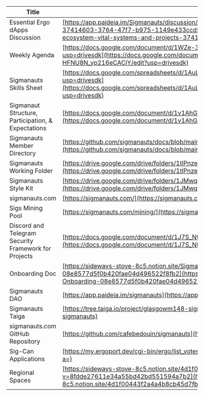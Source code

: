 | Title                                                | Link                                                                                                                                                                                                                                                       |
| ---------------------------------------------------- | ---------------------------------------------------------------------------------------------------------------------------------------------------------------------------------------------------------------------------------------------------------- |
| Essential Ergo dApps Discussion                      | [https://app.paideia.im/Sigmanauts/discussion/ergo-ecosystem-vital-systems-and-projects-37414603-3764-47f7-b975-1149e433ccd5](https://app.paideia.im/Sigmanauts/discussion/ergo-ecosystem-vital-systems-and-projects-37414603-3764-47f7-b975-1149e433ccd5) |
| Weekly Agenda                                        | [https://docs.google.com/document/d/1WZe-3P1RRcqJewctzTy0f21O-HFNU8N_yp216eCACiY/edit?usp=drivesdk](https://docs.google.com/document/d/1WZe-3P1RRcqJewctzTy0f21O-HFNU8N_yp216eCACiY/edit?usp=drivesdk)                                                     |
| Sigmanauts Skills Sheet                              | [https://docs.google.com/spreadsheets/d/1AuLi8HECk488tKbAxfmEUrGD_DSdAxw9usZm48kNQ7U/edit?usp=drivesdk](https://docs.google.com/spreadsheets/d/1AuLi8HECk488tKbAxfmEUrGD_DSdAxw9usZm48kNQ7U/edit?usp=drivesdk)                                             |
| Sigmanaut Structure, Participation, & Expectations   | [https://docs.google.com/document/d/1v1AhGr7cRMk9uP-d9SUmUu9aDJ06rHfuiUKvghXFpa4/edit](https://docs.google.com/document/d/1v1AhGr7cRMk9uP-d9SUmUu9aDJ06rHfuiUKvghXFpa4/edit)                                                                               |
| Sigmanauts Member Directory                          | [https://github.com/sigmanauts/docs/blob/main/member_directory.md](https://github.com/sigmanauts/docs/blob/main/member_directory.md)                                                                                                                       |
| Sigmanauts Working Folder                            | [https://drive.google.com/drive/folders/1tlPnzewmn-fTp7BmUS3TC9UZei3dqdY4?usp=share_link](https://drive.google.com/drive/folders/1tlPnzewmn-fTp7BmUS3TC9UZei3dqdY4?usp=share_link)                                                                         |
| Sigmanauts Style Kit                                 | [https://drive.google.com/drive/folders/1JMwqZXF6mFEULU9Yhj3ALojc-bV4LNVN?usp=share_link](https://drive.google.com/drive/folders/1JMwqZXF6mFEULU9Yhj3ALojc-bV4LNVN?usp=share_link)                                                                         |
| sigmanauts.com                                       | [https://sigmanauts.com/](https://sigmanauts.com/)                                                                                                                                                                                                         |
| Sigs Mining Pool                                     | [https://sigmanauts.com/mining/](https://sigmanauts.com/mining/)                                                                                                                                                                                           |
| Discord and Telegram Security Framework for Projects | [https://docs.google.com/document/d/1J7S_NttOUzXJNg9TD_4K1zDkSJBGXugjGK5sUBsmXFk/edit](https://docs.google.com/document/d/1J7S_NttOUzXJNg9TD_4K1zDkSJBGXugjGK5sUBsmXFk/edit)                                                                               |
| Onboarding Doc                                       | [https://sideways-stove-8c5.notion.site/Sigmanauts-Onboarding-08e8577d5f0b420fae04d496522f8fb2](https://sideways-stove-8c5.notion.site/Sigmanauts-Onboarding-08e8577d5f0b420fae04d496522f8fb2)                                                             |
| Sigmanauts DAO                                       | [https://app.paideia.im/sigmanauts](https://app.paideia.im/Sigmanauts)                                                                                                                                                                                     |
| Sigmanauts Taiga                                     | [https://tree.taiga.io/project/glasgowm148-sigmanauts](https://tree.taiga.io/project/glasgowm148-sigmanauts)                                                                                                                                               |
| sigmanauts.com GitHub Repository                     | [https://github.com/cafebedouin/sigmanauts](https://github.com/cafebedouin/sigmanauts)                                                                                                                                                                     |
| Sig-Can Applications                                 | [https://my.ergoport.dev/cgi-bin/ergo/list_votes.pl?a=](https://my.ergoport.dev/cgi-bin/ergo/list_votes.pl?a=)                                                                                                                                             |
| Regional Spaces                                      | [https://sideways-stove-8c5.notion.site/4d1f00443f2a4a4b8cb45d7fbf807a94?v=8fdde27611e34a55bd42bd551594a7b2](https://sideways-stove-8c5.notion.site/4d1f00443f2a4a4b8cb45d7fbf807a94?v=8fdde27611e34a55bd42bd551594a7b2)                                   |

